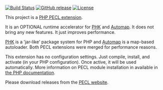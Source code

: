 [![Build Status](https://travis-ci.org/flaupretre/pecl-phk.svg?branch=master)](https://travis-ci.org/flaupretre/pecl-phk)
[![GitHub release](https://img.shields.io/github/release/flaupretre/pecl-phk.svg)](https://pecl.php.net/package/phk)
[![License](https://img.shields.io/badge/License-PHP-blue.svg)](http://php.net/license/3_01.txt)

This project is a [PHP PECL extension](http://pecl.php.net/package/PHK "PHP PECL extension").

It is an OPTIONAL runtime accelerator for [PHK](http://phk.tekwire.net "PHK") and [Automap](http://automap.tekwire.net "Automap"). It does not bring any new features. It just improves performance.

[PHK](http://phk.tekwire.net "PHK") is a 'jar-like' package system for PHP and [Automap](http://automap.tekwire.net "Automap") is a map-based autoloader. Both PECL extensions were merged for performance reasons.

This extension has no configuration settings. Just compile, install, and activate (in your PHP configuration). Once active, it will be used automatically. More information on PECL module installation in available in [the PHP documentation](http://php.net/manual/en/install.pecl.php).

Please download releases from the [PECL website](https://pecl.php.net/package/PHK).